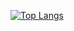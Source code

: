 [![Top Langs](https://github-readme-stats.vercel.app/api/top-langs/?username=As1s)](https://github.com/As1ss/github-readme-stats)


